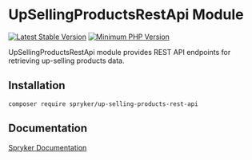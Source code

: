 # UpSellingProductsRestApi Module
[![Latest Stable Version](https://poser.pugx.org/spryker/up-selling-products-rest-api/v/stable.svg)](https://packagist.org/packages/spryker/up-selling-products-rest-api)
[![Minimum PHP Version](https://img.shields.io/badge/php-%3E%3D%208.0-8892BF.svg)](https://php.net/)

UpSellingProductsRestApi module provides REST API endpoints for retrieving up-selling products data.

## Installation

```
composer require spryker/up-selling-products-rest-api
```

## Documentation

[Spryker Documentation](https://docs.spryker.com)
